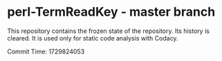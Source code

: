 # perl-TermReadKey - master branch

This repository contains the frozen state of the repository.
Its history is cleared. It is used only for static code
analysis with Codacy.

Commit Time: 1729824053